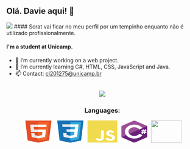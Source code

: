 ## Olá. Davie aqui! 👋

<img src="https://user-images.githubusercontent.com/507615/90595977-95e70e80-e220-11ea-864a-6a61adaff212.png"/>
#### Scrat vai ficar no meu perfil por um tempinho enquanto não é utilizado profissionalmente.

<h4>I'm a student at Unicamp.</h4>

- 🔭 I’m currently working on a web project. 
- 🌱 I’m currently learning C#, HTML, CSS, JavaScript and Java.
- 📫 Contact: cl201275@unicamp.br

<br>
<div align="center">
<img src="https://github-readme-stats.vercel.app/api?username=daviesf&show_icons=true&theme=github_dark&count_private=true"/>
  </div>
  <div align="center" style="display: inline_block">
  
### Languages:
  <img align="center" height="60" width="80" src="https://raw.githubusercontent.com/devicons/devicon/master/icons/html5/html5-original.svg">
  <img align="center" height="60" width="80" src="https://raw.githubusercontent.com/devicons/devicon/master/icons/css3/css3-original.svg">
  <img align="center" height="60" width="80" src="https://raw.githubusercontent.com/devicons/devicon/master/icons/javascript/javascript-plain.svg">
  <img align="center" height="60" width="80" src="https://raw.githubusercontent.com/devicons/devicon/master/icons/csharp/csharp-original.svg">
  <img align="center" height="60" width="80" src="https://cdn.jsdelivr.net/gh/devicons/devicon/icons/java/java-original.svg" />       
</div>
       
